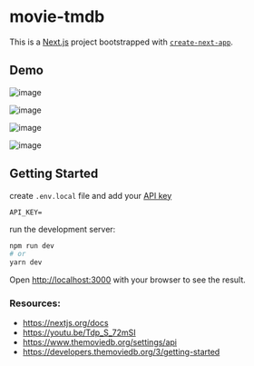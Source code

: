 # movie-tmdb

This is a [Next.js](https://nextjs.org/) project bootstrapped with [`create-next-app`](https://github.com/vercel/next.js/tree/canary/packages/create-next-app).

## Demo

![image](https://user-images.githubusercontent.com/57343545/189481614-96d3cd9e-2405-4fb4-957c-c4bb86f40864.png)

![image](https://user-images.githubusercontent.com/57343545/189481647-347776cf-264d-42bf-9016-bd7bdd8281e7.png)

![image](https://user-images.githubusercontent.com/57343545/189481625-c0d2487a-2cdc-4a38-985a-4a7d078c879a.png)

![image](https://user-images.githubusercontent.com/57343545/189481637-a913afb5-2eb2-4d64-82bd-b4dd81aec587.png)

## Getting Started

create `.env.local` file and add your [API key](https://www.themoviedb.org/settings/api)

```env
API_KEY=
```

run the development server:

```bash
npm run dev
# or
yarn dev
```

Open [http://localhost:3000](http://localhost:3000) with your browser to see the result.

### Resources:

- https://nextjs.org/docs
- https://youtu.be/Tdp_S_72mSI
- https://www.themoviedb.org/settings/api
- https://developers.themoviedb.org/3/getting-started
